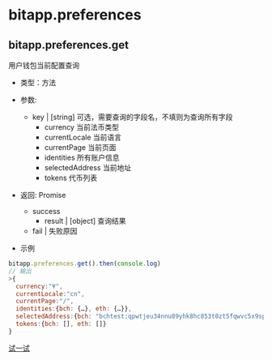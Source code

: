 # bitapp.preferences

## bitapp.preferences.get

用户钱包当前配置查询

- 类型：方法
- 参数: 
  - key | [string] 可选，需要查询的字段名，不填则为查询所有字段
    - currency 当前法币类型
    - currentLocale 当前语言
    - currentPage 当前页面
    - identities 所有账户信息
    - selectedAddress 当前地址
    - tokens 代币列表
- 返回: Promise
  - success
    - result | [object] 查询结果
  - fail | 失败原因

- 示例

```js
bitapp.preferences.get().then(console.log)
// 输出
>{
  currency:"¥",
  currentLocale:"cn",
  currentPage:"/",
  identities:{bch: {…}, eth: {…}},
  selectedAddress:{bch: "bchtest:qpwtjeu34nnu89yhk8hc853t0zt5fqwvc5x9spupsm", eth: "0x1688bc332f03a0db34faab4d863d882dc53957ab"},
  tokens:{bch: [], eth: []}
}
```

[试一试](http://localhost:3001/playground?code=bitapp.preferences.get)